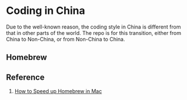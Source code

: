 # Coding in China
Due to the well-known reason, the coding style in China is different from that in other parts of the world. The repo is for this transition, either from China to Non-China, or from Non-China to China.

## Homebrew

## Reference

1. [How to Speed up Homebrew in Mac](https://www.jianshu.com/p/397860ff2a0e)
